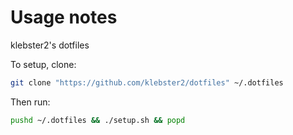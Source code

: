 # Usage notes

klebster2's dotfiles

To setup, clone:
```bash
git clone "https://github.com/klebster2/dotfiles" ~/.dotfiles
```

Then run:

```bash
pushd ~/.dotfiles && ./setup.sh && popd
```
